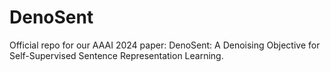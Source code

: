 # DenoSent

Official repo for our AAAI 2024 paper: DenoSent: A Denoising Objective for Self-Supervised Sentence Representation Learning.

